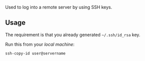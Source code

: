 ---
---

Used to log into a remote server by using SSH keys.

## Usage

The requirement is that you already generated `~/.ssh/id_rsa` key.

Run this from your *local machine*:

```shell
ssh-copy-id user@servername
```
